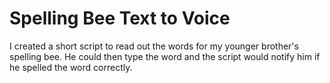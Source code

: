 # Spelling Bee Text to Voice

I created a short script to read out the words for my younger brother's spelling bee. He could then type the word and the script would notify him if he spelled the word correctly. 
